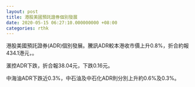 ```yaml
---
layout: post
title: 港股美國預託證券個別發展
date: 2020-05-15 06:27:10.000000000 +08:00
categories: rthk
---
```


港股美國預託證券(ADR)個別發展。騰訊ADR較本港收市價上升0.8%，折合約報434.1港元，。

滙控ADR下跌，折合報38.04元，下跌0.16元。

中海油ADR下跌近0.3%，中石油及中石化ADR則分別上升約0.6%及0.3%。
